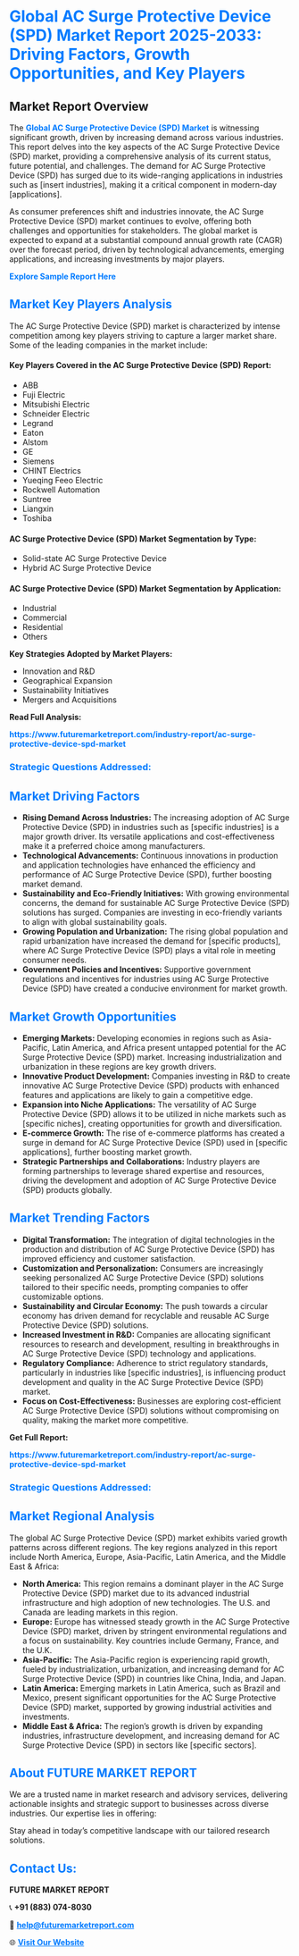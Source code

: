 <h1 style="color: #007BFF;">Global AC Surge Protective Device (SPD) Market Report 2025-2033: Driving Factors, Growth Opportunities, and Key Players</h1>

<section id="overview">
<h2>Market Report Overview</h2>
<p>The <a href="https://www.futuremarketreport.com/industry-report/ac-surge-protective-device-spd-market" style="color: #007BFF; text-decoration: none;"><strong>Global AC Surge Protective Device (SPD) Market</strong></a> is witnessing significant growth, driven by increasing demand across various industries. This report delves into the key aspects of the AC Surge Protective Device (SPD) market, providing a comprehensive analysis of its current status, future potential, and challenges. The demand for AC Surge Protective Device (SPD) has surged due to its wide-ranging applications in industries such as [insert industries], making it a critical component in modern-day [applications].</p>
<p>As consumer preferences shift and industries innovate, the AC Surge Protective Device (SPD) market continues to evolve, offering both challenges and opportunities for stakeholders. The global market is expected to expand at a substantial compound annual growth rate (CAGR) over the forecast period, driven by technological advancements, emerging applications, and increasing investments by major players.</p>
</section>

<section id="overview">
<p><a href="https://www.futuremarketreport.com/request-sample/reportId=76832" style="color: #007BFF; text-decoration: none;"><strong>Explore Sample Report Here</strong></a></p>
</section>

<section id="key-players">
<h2 style="color: #007BFF;">Market Key Players Analysis</h2>
<p>The AC Surge Protective Device (SPD) market is characterized by intense competition among key players striving to capture a larger market share. Some of the leading companies in the market include:</p>
<h4>Key Players Covered in the AC Surge Protective Device (SPD) Report:</h4>
<ul><li>ABB</li><li>Fuji Electric</li><li>Mitsubishi Electric</li><li>Schneider Electric</li><li>Legrand</li><li>Eaton</li><li>Alstom</li><li>GE</li><li>Siemens</li><li>CHINT Electrics</li><li>Yueqing Feeo Electric</li><li>Rockwell Automation</li><li>Suntree</li><li>Liangxin</li><li>Toshiba</li></ul>
<h4>AC Surge Protective Device (SPD) Market Segmentation by Type:</h4>
<ul><li>Solid-state AC Surge Protective Device</li><li>Hybrid AC Surge Protective Device</li></ul>

<h4>AC Surge Protective Device (SPD) Market Segmentation by Application:</h4>
<ul><li>Industrial</li><li>Commercial</li><li>Residential</li><li>Others</li></ul>
<p><strong>Key Strategies Adopted by Market Players:</strong></p>
<ul>
<li>Innovation and R&D</li>
<li>Geographical Expansion</li>
<li>Sustainability Initiatives</li>
<li>Mergers and Acquisitions</li>
</ul>
</section>

<section>
<p><strong>Read Full Analysis: </strong></p><a href="https://www.futuremarketreport.com/industry-report/ac-surge-protective-device-spd-market" style="color: #007BFF; text-decoration: none;"><strong>https://www.futuremarketreport.com/industry-report/ac-surge-protective-device-spd-market</strong></a>
<h3 style="color: #007BFF;">Strategic Questions Addressed:</h3>
</section>

<section id="driving-factors">
<h2 style="color: #007BFF;">Market Driving Factors</h2>
<ul>
<li><strong>Rising Demand Across Industries:</strong> The increasing adoption of AC Surge Protective Device (SPD) in industries such as [specific industries] is a major growth driver. Its versatile applications and cost-effectiveness make it a preferred choice among manufacturers.</li>
<li><strong>Technological Advancements:</strong> Continuous innovations in production and application technologies have enhanced the efficiency and performance of AC Surge Protective Device (SPD), further boosting market demand.</li>
<li><strong>Sustainability and Eco-Friendly Initiatives:</strong> With growing environmental concerns, the demand for sustainable AC Surge Protective Device (SPD) solutions has surged. Companies are investing in eco-friendly variants to align with global sustainability goals.</li>
<li><strong>Growing Population and Urbanization:</strong> The rising global population and rapid urbanization have increased the demand for [specific products], where AC Surge Protective Device (SPD) plays a vital role in meeting consumer needs.</li>
<li><strong>Government Policies and Incentives:</strong> Supportive government regulations and incentives for industries using AC Surge Protective Device (SPD) have created a conducive environment for market growth.</li>
</ul>
</section>

<section id="growth-opportunities">
<h2 style="color: #007BFF;">Market Growth Opportunities</h2>
<ul>
<li><strong>Emerging Markets:</strong> Developing economies in regions such as Asia-Pacific, Latin America, and Africa present untapped potential for the AC Surge Protective Device (SPD) market. Increasing industrialization and urbanization in these regions are key growth drivers.</li>
<li><strong>Innovative Product Development:</strong> Companies investing in R&D to create innovative AC Surge Protective Device (SPD) products with enhanced features and applications are likely to gain a competitive edge.</li>
<li><strong>Expansion into Niche Applications:</strong> The versatility of AC Surge Protective Device (SPD) allows it to be utilized in niche markets such as [specific niches], creating opportunities for growth and diversification.</li>
<li><strong>E-commerce Growth:</strong> The rise of e-commerce platforms has created a surge in demand for AC Surge Protective Device (SPD) used in [specific applications], further boosting market growth.</li>
<li><strong>Strategic Partnerships and Collaborations:</strong> Industry players are forming partnerships to leverage shared expertise and resources, driving the development and adoption of AC Surge Protective Device (SPD) products globally.</li>
</ul>
</section>

<section id="trending-factors">
<h2 style="color: #007BFF;">Market Trending Factors</h2>
<ul>
<li><strong>Digital Transformation:</strong> The integration of digital technologies in the production and distribution of AC Surge Protective Device (SPD) has improved efficiency and customer satisfaction.</li>
<li><strong>Customization and Personalization:</strong> Consumers are increasingly seeking personalized AC Surge Protective Device (SPD) solutions tailored to their specific needs, prompting companies to offer customizable options.</li>
<li><strong>Sustainability and Circular Economy:</strong> The push towards a circular economy has driven demand for recyclable and reusable AC Surge Protective Device (SPD) solutions.</li>
<li><strong>Increased Investment in R&D:</strong> Companies are allocating significant resources to research and development, resulting in breakthroughs in AC Surge Protective Device (SPD) technology and applications.</li>
<li><strong>Regulatory Compliance:</strong> Adherence to strict regulatory standards, particularly in industries like [specific industries], is influencing product development and quality in the AC Surge Protective Device (SPD) market.</li>
<li><strong>Focus on Cost-Effectiveness:</strong> Businesses are exploring cost-efficient AC Surge Protective Device (SPD) solutions without compromising on quality, making the market more competitive.</li>
</ul>
</section>

<section>
<p><strong>Get Full Report: </strong></p><a href="https://www.futuremarketreport.com/industry-report/ac-surge-protective-device-spd-market" style="color: #007BFF; text-decoration: none;"><strong>https://www.futuremarketreport.com/industry-report/ac-surge-protective-device-spd-market</strong></a>
<h3 style="color: #007BFF;">Strategic Questions Addressed:</h3>
</section>


<section id="regional-analysis">
<h2 style="color: #007BFF;">Market Regional Analysis</h2>
<p>The global AC Surge Protective Device (SPD) market exhibits varied growth patterns across different regions. The key regions analyzed in this report include North America, Europe, Asia-Pacific, Latin America, and the Middle East & Africa:</p>
<ul>
<li><strong>North America:</strong> This region remains a dominant player in the AC Surge Protective Device (SPD) market due to its advanced industrial infrastructure and high adoption of new technologies. The U.S. and Canada are leading markets in this region.</li>
<li><strong>Europe:</strong> Europe has witnessed steady growth in the AC Surge Protective Device (SPD) market, driven by stringent environmental regulations and a focus on sustainability. Key countries include Germany, France, and the U.K.</li>
<li><strong>Asia-Pacific:</strong> The Asia-Pacific region is experiencing rapid growth, fueled by industrialization, urbanization, and increasing demand for AC Surge Protective Device (SPD) in countries like China, India, and Japan.</li>
<li><strong>Latin America:</strong> Emerging markets in Latin America, such as Brazil and Mexico, present significant opportunities for the AC Surge Protective Device (SPD) market, supported by growing industrial activities and investments.</li>
<li><strong>Middle East & Africa:</strong> The region’s growth is driven by expanding industries, infrastructure development, and increasing demand for AC Surge Protective Device (SPD) in sectors like [specific sectors].</li>
</ul>
</section>

<footer>
<h2 style="color: #007BFF;">About FUTURE MARKET REPORT</h2>
<p>We are a trusted name in market research and advisory services, delivering actionable insights and strategic support to businesses across diverse industries. Our expertise lies in offering:</p>

<p>Stay ahead in today’s competitive landscape with our tailored research solutions.</p>

<h2 style="color: #007BFF;">Contact Us:</h2>
<p><strong>FUTURE MARKET REPORT</strong></p>
<p>📞 <strong>+91 (883) 074-8030</strong></p>
<p>📧 <strong><a href="mailto:help@futuremarketreport.com" style="color: #007BFF;">help@futuremarketreport.com</a></strong></p>
<p>🌐 <strong><a href="https://www.futuremarketreport.com/" style="color: #007BFF;">Visit Our Website</a></strong></p>
</footer>